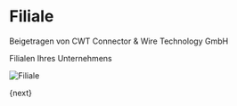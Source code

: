 # Filiale
<span class="text-muted contributed-by">Beigetragen von CWT Connector & Wire Technology GmbH</span>

Filialen Ihres Unternehmens

<img class="screenshot" alt="Filiale" src="/assets/erpnext_docs/assets/img/human-resources/branch.png">

{next}
